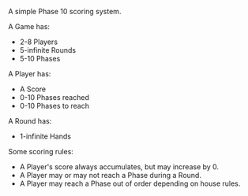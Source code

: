 A simple Phase 10 scoring system.

A Game has:
- 2-8 Players
- 5-infinite Rounds
- 5-10 Phases

A Player has:
- A Score
- 0-10 Phases reached
- 0-10 Phases to reach

A Round has:
- 1-infinite Hands

Some scoring rules:
- A Player's score always accumulates, but may increase by 0.
- A Player may or may not reach a Phase during a Round.
- A Player may reach a Phase out of order depending on house rules.
